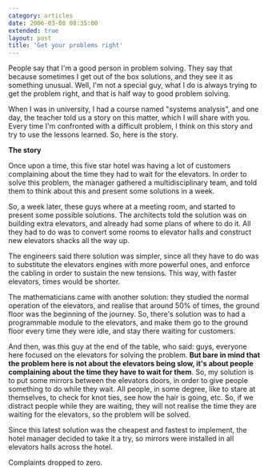 ```yaml
---
category: articles
date: 2006-03-08 08:35:00
extended: true
layout: post
title: 'Get your problems right'
---
```


<p>People say that I'm a good person in problem solving. They say that because sometimes I get out of the box solutions, and they see it as something unusual. Well, I'm not a special guy, what I do is always trying to get the problem right, and that is half way to good problem solving.</p>

<p>When I was in university, I had a course named "systems analysis", and one day, the teacher told us a story on this matter, which I will share with you. Every time I'm confronted with a difficult problem, I think on this story and try to use the lessons learned. So, here is the story.</p>
<!--more-->
<p><strong>The story</strong></p>

<p>Once upon a time, this five star hotel was having a lot of customers complaining about the time they had to wait for the elevators. In order to solve this problem, the manager gathered a multidisciplinary team, and told them to think about this and present some solutions in a week.</p>

<p>So, a week later, these guys where at a meeting room, and started to present some possible solutions. The architects told the solution was on building extra elevators, and already had some plans of where to do it. All they had to do was to convert some rooms to elevator halls and construct new elevators shacks all the way up.</p>

<p>The engineers said there solution was simpler, since all they have to do was to substitute the elevators engines with more powerful ones, and enforce the cabling in order to sustain the new tensions. This way, with faster elevators, times would be shorter.</p>

<p>The mathematicians came with another solution: they studied the normal operation of the elevators, and realise that around 50% of times, the ground floor was the beginning of the journey. So, there's solution was to had a programmable module to the elevators, and make them go to the ground floor every time they were idle, and stay there waiting for customers.</p>

<p>And then, was this guy at the end of the table, who said: guys, everyone here focused on the elevators for solving the problem. <strong>But bare in mind that the problem here is not about the elevators being slow, it's about people complaining about the time they have to wait for them</strong>. So, my solution is to put some mirrors between the elevators doors, in order to give people something to do while they wait. All people, in some degree, like to stare at themselves, to check for knot ties, see how the hair is going, etc. So, if we distract people while they are waiting, they will not realise the time they are waiting for the elevators, so the problem will be solved.</p>

<p>Since this latest solution was the cheapest and fastest to implement, the hotel manager decided to take it a try, so mirrors were installed in all elevators halls across the hotel.</p>

<p>Complaints dropped to zero.</p>
